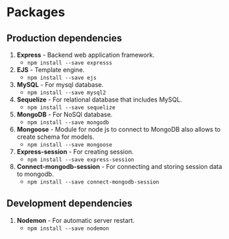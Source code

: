 # Packages

## Production dependencies

1. **Express** - Backend web application framework.
	- ```npm install --save expresss```
2. **EJS** - Template engine.
	- ```npm install --save ejs ```
3. **MySQL** - For mysql database.
	- ```npm install --save mysql2```
4. **Sequelize** - For relational database that includes MySQL.
	- ```npm install --save sequelize```
5. **MongoDB** - For NoSQl database.
	- ```npm install --save mongodb```
6. **Mongoose** - Module for node js to connect to MongoDB also allows to create schema for models.
	- ```npm install --save mongoose```
7.  **Express-session** - For creating session.
	- ```npm install --save express-session```
8. **Connect-mongodb-session** - For connecting and storing session data to mongodb.
	- ```npm install --save connect-mongodb-session```

## Development dependencies

1. **Nodemon** - For automatic server restart.
	- ```npm install --save nodemon```